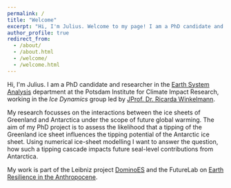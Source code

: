 ```yaml
---
permalink: /
title: "Welcome"
excerpt: "Hi, I'm Julius. Welcome to my page! I am a PhD candidate and researcher in the Earth System Analysis department at the Potsdam Institute for Climate Impact Research in Potsdam, Germany."
author_profile: true
redirect_from:
  - /about/
  - /about.html
  - /welcome/
  - /welcome.html
---
```


Hi, I'm Julius. I am a PhD candidate and researcher in the [Earth System Analysis](https://www.pik-potsdam.de/research/earth-system-analysis "https://www.pik-potsdam.de/research/earth-system-analysis") department at the Potsdam Institute for Climate Impact Research, working in the *Ice Dynamics* group led by [JProf. Dr. Ricarda Winkelmann](https://ricarda.science "https://ricarda.science").

My research focusses on the interactions between the ice sheets of Greenland and Antarctica under the scope of future global warming. The aim of my PhD project is to assess the likelihood that a tipping of the Greenland ice sheet influences the tipping potential of the Antarctic ice sheet. 
Using numerical ice-sheet modelling I want to answer the question, how such a tipping cascade impacts future seal-level contributions from Antarctica.

My work is part of the Leibniz project [DominoES](https://www.pik-potsdam.de/dominoes "https://www.pik-potsdam.de/dominoes") and the FutureLab on [Earth Resilience in the Anthropocene](https://www.pik-potsdam.de/earthresilience "https://www.pik-potsdam.de/earthresilience").